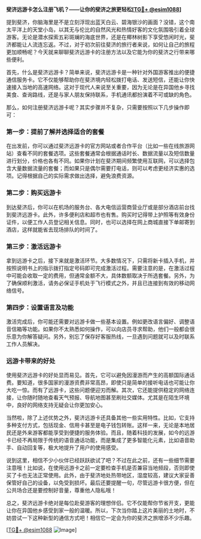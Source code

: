 **斐济远游卡怎么注册飞机？——让你的斐济之旅更轻松[[TG💪+ @esim1088](https://t.me/s/esim1088)]**

提到斐济，你脑海里是不是立刻浮现出蓝天白云、碧海银沙的画面？没错，这个南太平洋上的天堂小岛，以其无与伦比的自然风光和热情好客的文化氛围吸引着全球游客。无论是潜水探索五彩斑斓的海底世界，还是在椰林树影下享受悠闲时光，斐济都能让人流连忘返。不过，对于初次前往斐济的旅行者来说，如何让自己的旅程更加顺畅呢？今天就来聊聊斐济远游卡的注册方法以及它能为你的斐济之行带来哪些便利。

首先，什么是斐济远游卡？简单来说，斐济远游卡是一种针对外国游客推出的便捷通信服务卡。它不仅能够帮助你在斐济境内轻松拨打电话、发送短信，还能让你快速接入当地的高速网络。这对于现代人来说至关重要，因为无论是在异国他乡寻找美食、查询路线，还是与家人朋友保持联系，手机通讯都扮演着不可或缺的角色。

那么，如何注册斐济远游卡呢？其实步骤并不复杂，只需要按照以下几步操作即可：

### 第一步：提前了解并选择适合的套餐
在出发前，你可以通过斐济远游卡的官方网站或者合作平台（比如一些在线旅游网站）查看不同的套餐选项。这些套餐通常会根据通话时长、数据流量以及短信数量进行划分，价格也各有不同。如果你计划在斐济期间频繁使用互联网，可以选择包含大量数据流量的套餐；而如果只是偶尔需要打电话，则可以考虑更经济实惠的选项。记得根据自己的实际需求做出选择，避免浪费资源。

### 第二步：购买远游卡
到达斐济后，你可以在机场的服务台、各大电信运营商营业厅或是部分酒店前台找到斐济远游卡。此外，许多便利店和超市也有售。购买时记得带上护照等有效身份证件，以便工作人员登记相关信息。同时，也可以选择在网上商城直接下单邮寄到酒店，这样就能省去现场排队的时间了。

### 第三步：激活远游卡
拿到远游卡之后，接下来就是激活环节。大多数情况下，只需将新卡插入手机，并按照说明书上的指示拨打指定号码即可完成激活过程。需要注意的是，在激活过程中可能会收取一定的费用，但通常金额不大，具体数额取决于所选套餐。另外，为了确保顺利激活，请务必保证手机处于飞行模式之外，并且已连接到有效的移动网络信号。

### 第四步：设置语言及功能
激活完成后，你可能还需要对远游卡做一些基本设置。例如更改语言偏好、调整语音信箱等功能。如果你不太熟悉如何操作，可以向店员寻求帮助，他们一般都会很乐意为你解答疑问。另外，别忘了保存好客服热线，一旦遇到问题就可以及时联系工作人员解决。

### 远游卡带来的好处
使用斐济远游卡的好处显而易见。首先，它可以避免因漫游而产生的高额国际通话费。要知道，很多国家的漫游资费非常高昂，即使只是简单的接听电话也可能让你大吃一惊。而有了远游卡，这些问题便迎刃而解。其次，它还能提供稳定的网络连接，让你随时随地查看天气预报、导航地图甚至刷社交媒体。尤其是在陌生环境中，良好的网络支持无疑会让你更加安心。

当然啦，除了上述优势之外，斐济远游卡还具备其他一些实用特性。比如，它支持多种支付方式，包括现金、信用卡甚至是电子钱包转账。这样一来，无论是本地居民还是外来游客都能享受到便捷的服务体验。而且，随着科技的发展，如今的远游卡已经不再局限于传统的语音通话功能，而是集成了更多智能化元素，比如语音助手、自动回复等，极大地提升了用户的使用感受。

说到这里，相信不少小伙伴已经跃跃欲试了吧？不过在此之前，还有一些细节需要注意哦！比如说，在使用远游卡之前一定要检查手机是否兼容当地频段，否则即使买了卡也无法正常使用。此外，由于斐济地处热带地区，湿度较高，建议大家妥善保管好自己的设备，以免受到损坏。最后还要提醒一句，尽管远游卡很方便，但在公共场合还是要控制好音量，尊重他人隐私哦！

总之，斐济远游卡绝对是每位赴斐游客的理想伴侣。它不仅能帮你节省开支，更能让你在异国他乡感受到家一般的温暖。所以，下次当你踏上这片美丽的土地时，不妨尝试一下这种新型的通信方式吧！相信它一定会为你的斐济之旅增添不少乐趣。

[[TG💪+ @esim1088](https://t.me/s/esim1088) ![Image](https://i.postimg.cc/4NQfJmqS/Snipaste-2025-05-13-00-14-12.png)]